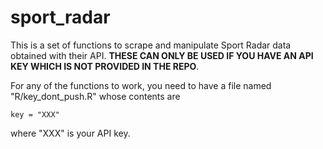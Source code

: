# sport_radar

This is a set of functions to scrape and manipulate Sport Radar data obtained with their API. **THESE CAN ONLY BE USED IF YOU HAVE AN API KEY WHICH IS NOT PROVIDED IN THE REPO**.

For any of the functions to work, you need to have a file named "R/key_dont_push.R" whose contents are

`key = "XXX"`

where "XXX" is your API key.